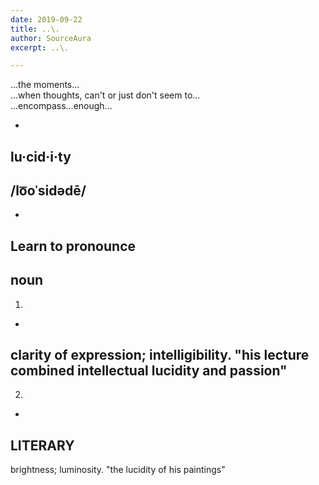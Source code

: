 ```yaml
---
date: 2019-09-22
title: ..\.
author: SourceAura
excerpt: ..\.

---
```


...the moments...  
...when thoughts, can't or just don't seem to...  
...encompass...enough...

-  

lu·cid·i·ty
-  
/lo͞oˈsidədē/ 
-  
-   
Learn to pronounce
-  
noun  
-  
1.
-  
clarity of expression; intelligibility.
"his lecture combined intellectual lucidity and passion"  
-  
2.
-  
LITERARY  
-  
brightness; luminosity.
"the lucidity of his paintings"
